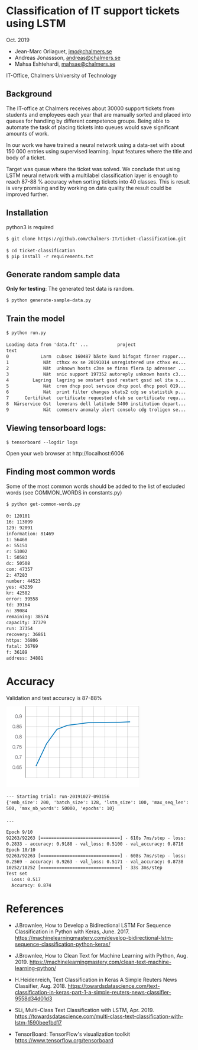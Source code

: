 # Classification of IT support tickets using LSTM
Oct. 2019

- Jean-Marc Orliaguet, jmo@chalmers.se 
- Andreas Jonassson, andreas@chalmers.se 
- Mahsa Eshtehardi, mahsae@chalmers.se

IT-Office, Chalmers University of Technology


## Background

The IT-office at Chalmers receives about 30000 support tickets from students and employees each year that are manually sorted and placed into queues for  handling by different competence groups. Being able to automate the task of placing tickets into queues would save significant amounts of work. 

In our work we have trained a neural network using a data-set with about 150 000 entries using supervised learning. Input features where the title and body of a ticket. 

Target was queue where the ticket was solved.  We conclude that using LSTM neural network with a multilabel classification layer is enough to reach 87-88 % accuracy when sorting tickets into 40 classes. This is result is very promising and by working on data quality the result could be improved further.

## Installation

python3 is required

```
$ git clone https://github.com/Chalmers-IT/ticket-classification.git

$ cd ticket-classification
$ pip install -r requirements.txt
```

## Generate random sample data

**Only for testing**: The generated test data is random.

```
$ python generate-sample-data.py
```

## Train the model
```
$ python run.py

Loading data from 'data.ft' ...           project                                               text
0            Larm  cubsec 160487 bäste kund bifogat finner rappor...
1             Nät  cthxx ex se 20191014 unregistered use cthxx ex...
2             Nät  unknown hosts c3se se finns flera ip adresser ...
3             Nät  snic support 197352 autoreply unknown hosts c3...
4         Lagring  lagring se omstart gssd restart gssd sol ita s...
5             Nät  cron dhcp pool service dhcp pool dhcp pool 019...
6             Nät  print filter changes stats2 cdg se statistik p...
7      Certifikat  certificate requested cfab se certificate requ...
8  Närservice Ost  leverans dell latitude 5400 institution depart...
9             Nät  commserv anomaly alert consolo cdg troligen se...
```

## Viewing tensorboard logs:

```
$ tensorboard --logdir logs
```

Open your web browser at http://localhost:6006

## Finding most common words
Some of the most common words should be added to the list of excluded words (see COMMON_WORDS in constants.py)
```
$ python get-common-words.py

0: 120101
16: 113099
129: 92091
information: 81469
1: 56468
e: 55151
r: 51002
l: 50583
dc: 50508
com: 47357
2: 47283
number: 44523
yes: 43239
kr: 42582
error: 39558
td: 39164
n: 39084
remaining: 38574
capacity: 37379
run: 37354
recovery: 36861
https: 36806
fatal: 36769
f: 36189
address: 34881

```

# Accuracy

Validation and test accuracy is 87-88%

![Accuracy](accuracy.png)

```
--- Starting trial: run-20191027-093156
{'emb_size': 200, 'batch_size': 128, 'lstm_size': 100, 'max_seq_len': 500, 'max_nb_words': 50000, 'epochs': 10}

...

Epoch 9/10
92263/92263 [==============================] - 610s 7ms/step - loss: 0.2833 - accuracy: 0.9188 - val_loss: 0.5100 - val_accuracy: 0.8716
Epoch 10/10
92263/92263 [==============================] - 608s 7ms/step - loss: 0.2569 - accuracy: 0.9263 - val_loss: 0.5171 - val_accuracy: 0.8738
10252/10252 [==============================] - 33s 3ms/step
Test set
  Loss: 0.517
  Accuracy: 0.874
```

# References

- J.Brownlee, How to Develop a Bidirectional LSTM For Sequence Classification in Python with Keras, June. 2017. https://machinelearningmastery.com/develop-bidirectional-lstm-sequence-classification-python-keras/
- J.Brownlee, How to Clean Text for Machine Learning with Python, Aug. 2019. https://machinelearningmastery.com/clean-text-machine-learning-python/
- H.Heidenreich, Text Classification in Keras A Simple Reuters News Classifier, Aug. 2018.  https://towardsdatascience.com/text-classification-in-keras-part-1-a-simple-reuters-news-classifier-9558d34d01d3

- SLi, Multi-Class Text Classification with LSTM, Apr. 2019.  https://towardsdatascience.com/multi-class-text-classification-with-lstm-1590bee1bd17 
- TensorBoard: TensorFlow's visualization toolkit  https://www.tensorflow.org/tensorboard

